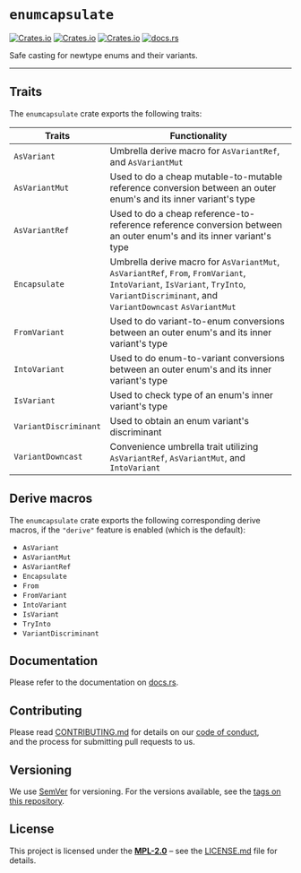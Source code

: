 # `enumcapsulate`

[![Crates.io](https://img.shields.io/crates/v/enumcapsulate)](https://crates.io/crates/enumcapsulate)
[![Crates.io](https://img.shields.io/crates/d/enumcapsulate)](https://crates.io/crates/enumcapsulate)
[![Crates.io](https://img.shields.io/crates/l/enumcapsulate)](https://crates.io/crates/enumcapsulate)
[![docs.rs](https://docs.rs/enumcapsulate/badge.svg)](https://docs.rs/enumcapsulate/)

Safe casting for newtype enums and their variants.

----

## Traits

The `enumcapsulate` crate exports the following traits:

| Traits                | Functionality                                                                                                                                                                       |
| --------------------- | ----------------------------------------------------------------------------------------------------------------------------------------------------------------------------------- |
| `AsVariant`           | Umbrella derive macro for `AsVariantRef`, and `AsVariantMut`                                                                                                                        |
| `AsVariantMut`        | Used to do a cheap mutable-to-mutable reference conversion between an outer enum's and its inner variant's type                                                                     |
| `AsVariantRef`        | Used to do a cheap reference-to-reference reference conversion between an outer enum's and its inner variant's type                                                                 |
| `Encapsulate`         | Umbrella derive macro for `AsVariantMut`, `AsVariantRef`, `From`, `FromVariant`, `IntoVariant`, `IsVariant`, `TryInto`, `VariantDiscriminant`, and `VariantDowncast` `AsVariantMut` |
| `FromVariant`         | Used to do variant-to-enum conversions between an outer enum's and its inner variant's type                                                                                         |
| `IntoVariant`         | Used to do enum-to-variant conversions between an outer enum's and its inner variant's type                                                                                         |
| `IsVariant`           | Used to check type of an enum's inner variant's type                                                                                                                                |
| `VariantDiscriminant` | Used to obtain an enum variant's discriminant                                                                                                                                       |
| `VariantDowncast`     | Convenience umbrella trait utilizing `AsVariantRef`, `AsVariantMut`, and `IntoVariant`                                                                                              |

## Derive macros

The `enumcapsulate` crate exports the following corresponding derive macros, if the `"derive"` feature is enabled (which is the default):

- `AsVariant`
- `AsVariantMut`
- `AsVariantRef`
- `Encapsulate`
- `From`
- `FromVariant`
- `IntoVariant`
- `IsVariant`
- `TryInto`
- `VariantDiscriminant`

## Documentation

Please refer to the documentation on [docs.rs](https://docs.rs/enumcapsulate).

## Contributing

Please read [CONTRIBUTING.md](CONTRIBUTING.md) for details on our [code of conduct](https://www.rust-lang.org/conduct.html),  
and the process for submitting pull requests to us.

## Versioning

We use [SemVer](http://semver.org/) for versioning. For the versions available, see the [tags on this repository](https://github.com/regexident/enumcapsulate/tags).

## License

This project is licensed under the [**MPL-2.0**](https://www.tldrlegal.com/l/mpl-2.0) – see the [LICENSE.md](LICENSE.md) file for details.
